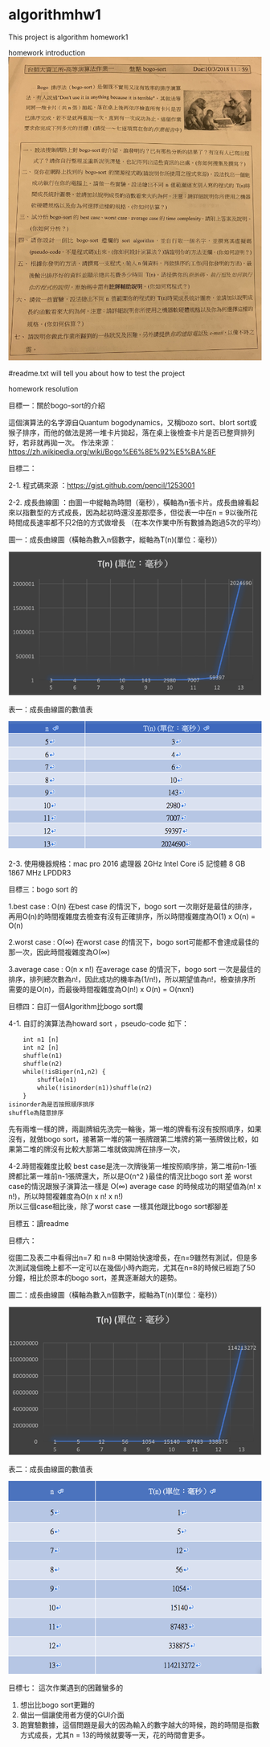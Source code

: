 # algorithmhw1
This project is algorithm homework1

homework introduction
![image](https://github.com/howard31622/algorithmhw1/blob/master/%E9%A1%8C%E7%9B%AE.JPG)


#readme.txt will tell you about how to test the project

homework resolution

目標一：關於bogo-sort的介紹

這個演算法的名字源自Quantum bogodynamics，又稱bozo sort、blort sort或猴子排序，而他的做法是將一堆卡片拋起，落在桌上後檢查卡片是否已整齊排列好，若非就再拋一次。
作法來源：https://zh.wikipedia.org/wiki/Bogo%E6%8E%92%E5%BA%8F

目標二：

2-1. 程式碼來源 ：https://gist.github.com/pencil/1253001  
		
2-2. 成長曲線圖 ：由圖一中縱軸為時間（毫秒），橫軸為n張卡片。成長曲線看起來以指數型的方式成長，因為起初時還沒差那麼多，但從表一中在n = 9以後所花時間成長速率都不只2倍的方式做增長 （在本次作業中所有數據為跑過5次的平均）

圖一：成長曲線圖（橫軸為數入n個數字，縱軸為T(n)(單位：毫秒)）
	
![image](https://github.com/howard31622/algorithmhw1/blob/master/%E5%9C%96%E7%89%87%201.png)


表一：成長曲線圖的數值表 	

![image](https://github.com/howard31622/algorithmhw1/blob/master/表一.png)

2-3. 使用機器規格：mac pro 2016 
處理器 2GHz Intel Core i5
記憶體 8 GB 1867 MHz LPDDR3

	
目標三：bogo sort 的 

1.best case : O(n)
在best case 的情況下，bogo sort 一次剛好是最佳的排序，再用O(n)的時間複雜度去檢查有沒有正確排序，所以時間複雜度為O(1) x O(n) = O(n)

2.worst case : O(∞)
在worst case 的情況下，bogo sort可能都不會達成最佳的那一次，因此時間複雜度為O(∞)

3.average case : O(n x n!)
在average case 的情況下，bogo sort 一次是最佳的排序，排列總次數為n!，因此成功的機率為(1/n!)，所以期望值為n!，檢查排序所需要的是O(n)，而最後時間複雜度為O(n!) x O(n) = O(nxn!)



目標四：自訂一個Algorithm比bogo sort爛

4-1. 自訂的演算法為howard sort ，pseudo-code 如下：
		
		int n1 [n]
		int n2 [n]
		shuffle(n1)
		shuffle(n2)
		while(!isBiger(n1,n2) {
			shuffle(n1)
			while(!isinorder(n1))shuffle(n2)
		}
	isinorder為是否按照順序排序
	shuffle為隨意排序


先有兩堆一樣的牌，兩副牌組先洗完一輪後，第一堆的牌看有沒有按照順序，如果沒有，就做bogo sort，接著第一堆的第一張牌跟第二堆牌的第一張牌做比較，如果第二堆的牌沒有比較大那第二堆就做拋牌在排序一次，

4-2.時間複雜度比較 
		best case是洗一次牌後第一堆按照順序排，第二堆前n-1張牌都比第一堆前n-1張牌還大，所以是O(n^2 )最佳的情況比bogo sort 差
		worst case的情況跟猴子演算法一樣是 O(∞)
		average case 的時候成功的期望值為(n! x n!)，所以時間複雜度為O(n x n! x n!)  
		所以三個case相比後，除了worst case 一樣其他跟比bogo sort都腳差

目標五：讀readme

目標六：

從圖二及表二中看得出n=7 和 n=8 中開始快速增長，在n=9雖然有測試，但是多次測試幾個晚上都不一定可以在幾個小時內跑完，尤其在n=8的時候已經跑了50分鐘，相比於原本的bogo sort，差異逐漸越大的趨勢。 

  
圖二：成長曲線圖（橫軸為數入n個數字，縱軸為T(n)(單位：毫秒)）

![image](https://github.com/howard31622/algorithmhw1/blob/master/%E5%9C%96%E7%89%87%202.png)



表二：成長曲線圖的數值表 	

![image](https://github.com/howard31622/algorithmhw1/blob/master/%E8%A1%A8%E4%BA%8C.png)



目標七：
這次作業遇到的困難蠻多的
1.	想出比bogo sort更難的
2.	做出一個讓使用者方便的GUI介面
3.	跑實驗數據，這個問題是最大的因為輸入的數字越大的時候，跑的時間是指數方式成長，尤其n = 13的時候就要等一天，花的時間會更多。


